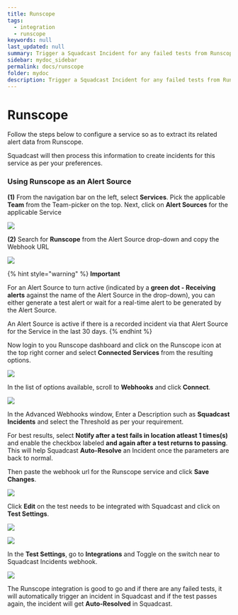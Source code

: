 ```yaml
---
title: Runscope
tags:
  - integration
  - runscope
keywords: null
last_updated: null
summary: Trigger a Squadcast Incident for any failed tests from Runscope
sidebar: mydoc_sidebar
permalink: docs/runscope
folder: mydoc
description: Trigger a Squadcast Incident for any failed tests from Runscope
---
```


# Runscope

Follow the steps below to configure a service so as to extract its related alert data from Runscope.

Squadcast will then process this information to create incidents for this service as per your preferences.

### Using Runscope as an Alert Source

**(1)** From the navigation bar on the left, select **Services**. Pick the applicable **Team** from the Team-picker on the top. Next, click on **Alert Sources** for the applicable Service

![](../../.gitbook/assets/alert\_source\_1.png)

**(2)** Search for **Runscope** from the Alert Source drop-down and copy the Webhook URL

![](../../.gitbook/assets/runscope\_1.png)

{% hint style="warning" %}
**Important**

For an Alert Source to turn active (indicated by a **green dot - Receiving alerts** against the name of the Alert Source in the drop-down), you can either generate a test alert or wait for a real-time alert to be generated by the Alert Source.

An Alert Source is active if there is a recorded incident via that Alert Source for the Service in the last 30 days.
{% endhint %}

Now login to you Runscope dashboard and click on the Runscope icon at the top right corner and select **Connected Services** from the resulting options.

![](../../.gitbook/assets/runscope\_2.png)

In the list of options available, scroll to **Webhooks** and click **Connect**.

![](../../.gitbook/assets/runscope\_3.png)

In the Advanced Webhooks window, Enter a Description such as **Squadcast Incidents** and select the Threshold as per your requirement.

For best results, select **Notify after a test fails in location atleast 1 times(s)** and enable the checkbox labeled **and again after a test returns to passing**. This will help Squadcast **Auto-Resolve** an Incident once the parameters are back to normal.

Then paste the webhook url for the Runscope service and click **Save Changes**.

![](../../.gitbook/assets/runscope\_4.png)

Click **Edit** on the test needs to be integrated with Squadcast and click on **Test Settings**.

![](../../.gitbook/assets/runscope\_5.png)

![](../../.gitbook/assets/runscope\_6.png)

In the **Test Settings**, go to **Integrations** and Toggle on the switch near to Squadcast Incidents webhook.

![](../../.gitbook/assets/runscope\_7.png)

The Runscope integration is good to go and if there are any failed tests, it will automatically trigger an incident in Squadcast and if the test passes again, the incident will get **Auto-Resolved** in Squadcast.
